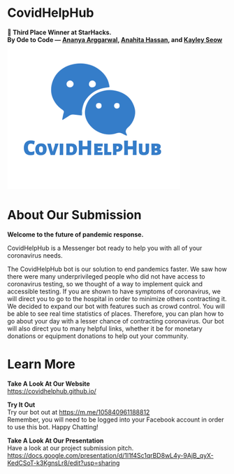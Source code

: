 # CovidHelpHub 
**🥉 Third Place Winner at StarHacks.**  
**By Ode to Code — [Ananya Arggarwal](https://github.com/AnaAgg1), [Anahita Hassan](https://github.com/anahitahassan), and [Kayley Seow](https://github.com/kayleyseow)**   
![](/assets/CHHlogotrans.png "The CovidHelpHub Logo")
# About Our Submission
**Welcome to the future of pandemic response.**

CovidHelpHub is a Messenger bot ready to help you with all of your coronavirus needs.  

The CovidHelpHub bot is our solution to end pandemics faster. We saw how there were many underprivileged people who did not have access to coronavirus testing, so we thought of a way to implement quick and accessible testing. If you are shown to have symptoms of coronavirus, we will direct you to go to the hospital in order to minimize others contracting it. We decided to expand our bot with features such as crowd control. You will be able to see real time statistics of places. Therefore, you can plan how to go about your day with a lesser chance of contracting coronavirus. Our bot will also direct you to many helpful links, whether it be for monetary donations or equipment donations to help out your community.  
# Learn More 
**Take A Look At Our Website**  
https://covidhelphub.github.io/  

**Try It Out**  
Try our bot out at https://m.me/105840961188812  
Remember, you will need to be logged into your Facebook account in order to use this bot. Happy Chatting!  

**Take A Look At Our Presentation**  
Have a look at our project submission pitch.  
https://docs.google.com/presentation/d/1l1f4Sc1qrBD8wL4y-9AjB_qyX-KedCSoT-k3KgnsLr8/edit?usp=sharing  

